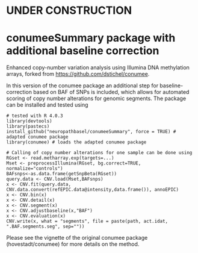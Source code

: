 UNDER CONSTRUCTION
================

conumeeSummary package with additional baseline correction
================

Enhanced copy-number variation analysis using Illumina DNA methylation arrays, forked from https://github.com/dstichel/conumee.

In this version of the conumee package an additional step for baseline-correction based on BAF of SNPs is included, which allows for automated scoring of copy number alterations for genomic segments. The package can be installed and tested using <br />

```
# tested with R 4.0.3
library(devtools)
library(pastecs)
install_github("neuropathbasel/conumeeSummary", force = TRUE) # adapted conumee package
library(conumee) # loads the adapted conumee package

# Calling of copy number alterations for one sample can be done using
RGset <- read.metharray.exp(targets=...)
Mset <- preprocessIllumina(RGset, bg.correct=TRUE, normalize="controls")        
BAFsnps<-as.data.frame(getSnpBeta(RGset))
query.data <- CNV.load(Mset,BAFsnps)
x <- CNV.fit(query.data, CNV.data.convert(refEPIC.data@intensity,data.frame()), annoEPIC)
x <- CNV.bin(x)
x <- CNV.detail(x)
x <- CNV.segment(x)
x <- CNV.adjustbaseline(x,"BAF")
x <- CNV.evaluation(x)
CNV.write(x, what = "segments", file = paste(path, act.idat, ".BAF.segments.seg", sep=""))
```

Please see the vignette of the original conumee package (hovestadt/conumee) for more details on the method.
